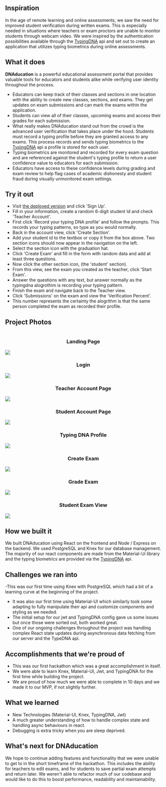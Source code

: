 ## Inspiration

In the age of remote learning and online assessments, we saw the need for improved student verification during written exams. This is especially needed in situations where teachers or exam proctors are unable to monitor students through webcam video. We were inspired by the authentication possibilities available through the [TypingDNA](https://www.typingdna.com/) api and set out to create an application that utilizes typing biometrics during online assessments.

## What it does

**DNAducation** is a powerful educational assessment portal that provides valuable tools for educators and students alike while verifying user identity throughout the process.

- Educators can keep track of their classes and sections in one location with the ability to create new classes, sections, and exams. They get updates on exam submissions and can mark the exams within the application.
- Students can view all of their classes, upcoming exams and access their grades for each submission.
- What really makes DNAducation stand out from the crowd is the advanced user verification that takes place under the hood. Students must record a typing profile before they are granted access to any exams. This process records and sends typing biometrics to the [TypingDNA](https://www.typingdna.com/) api a profile is stored for each user.
- Typing biometrics are monitored and recorded for every exam question and are referenced against the student's typing profile to return a user confidence value to educators for each submission.
- Educators have access to these confidence levels during grading and exam review to help flag cases of academic dishonesty and student fraud during visually unmonitored exam settings.

## Try it out

- Visit [the deployed version](https://dnaducation.herokuapp.com/) and click 'Sign Up'.
- Fill in your information, create a random 6-digit student Id and check 'Teacher Account'.
- First click 'Record your typing DNA profile' and follow the prompts. This records your typing patterns, so type as you would normally.
- Back in the account view, click 'Create Section'.
- Add your student id to the textbox or copy it from the box above. Two section icons should now appear in the navigation on the left.
- Select the section icon with the graduation hat.
- Click 'Create Exam' and fill in the form with random data and add at least three questions.
- Now click the other section icon, (the 'student' section).
- From this view, see the exam you created as the teacher, click 'Start Exam'.
- Answer the questions with any text, but answer normally as the typingdna alogrothim is recording your typing pattern.
- Finish the exam and navigate back to the Teacher view.
- Click 'Submissions' on the exam and view the 'Verification Percent'.
- This number represents the certainty the alogrithm is that the same person completed the exam as recorded their profile.

## Project Photos

<div style="display:flex; justify-content:center">
<h3 style="text-align:center">Landing Page</h3>
</div>
<img src="https://github.com/skendanavian/DNAducation/blob/main/docs/landingPage.png?raw=true">
<div style="display:flex; justify-content:center">
<h3 style="text-align:center">Login</h3>
</div>
<img src="https://github.com/skendanavian/DNAducation/blob/main/docs/login.png?raw=true">
<div style="display:flex; justify-content:center">
<h3 style="text-align:center">Teacher Account Page</h3>
</div>
<img src="https://github.com/skendanavian/DNAducation/blob/main/docs/teacherAccount.png?raw=true">
<div style="display:flex; justify-content:center">
<h3 style="text-align:center">Student Account Page</h3>
</div>
<img src="https://github.com/skendanavian/DNAducation/blob/main/docs/studentAccounts.png?raw=true">
<div style="display:flex; justify-content:center">
<h3 style="text-align:center">Typing DNA Profile</h3>
</div>
<img src="https://github.com/skendanavian/DNAducation/blob/main/docs/typingActive.png?raw=true">
<div style="display:flex; justify-content:center">
<h3 style="text-align:center">Create Exam</h3>
</div>
<img src="https://github.com/skendanavian/DNAducation/blob/main/docs/createExam1.png?raw=true">
<div style="display:flex; justify-content:center">
<h3 style="text-align:center">Grade Exam</h3>
</div>
<img src="https://github.com/skendanavian/DNAducation/blob/main/docs/gradeExam1.png?raw=true">
<div style="display:flex; justify-content:center">
<h3 style="text-align:center">Student Exam View</h3>
</div>
<img src="https://github.com/skendanavian/DNAducation/blob/main/docs/studentExamView.png?raw=true">

## How we built it

We built DNAducation using React on the frontend and Node / Express on the backend. We used PostgreSQL and Knex for our database management. The majority of our react components are made from the Material-Ui library and the typing biometrics are provided via the [TypingDNA](https://www.typingdna.com/) api.

## Challenges we ran into

-This was our first time using Knex with PostgreSQL which had a bit of a learning curve at the beginning of the project.

- It was also our first time using Material-UI which similarly took some adapting to fully manipulate their api and customize components and styling as we needed.
- The initial setup for our jwt and TypingDNA config gave us some issues but once those were sorted out, both worked great.
- One of our ongoing challenges throughout the project was handling complex React state updates during asynchronous data fetching from our server and the TypeDNA api.

## Accomplishments that we're proud of

- This was our first hackathon which was a great accomplishment in itself.
- We were able to learn Knex, Material-UI, Jwt, and TypingDNA for the first time while building the project.
- We are proud of how much we were able to complete in 10 days and we made it to our MVP, if not slightly further.

## What we learned

- New Technologies (Material-UI, Knex, TypingDNA, Jwt)
- A much greater understanding of how to handle complex state and handling async behaviours in react.
- Debugging is extra tricky when you are sleep deprived.

## What's next for DNAducation

We hope to continue adding features and functionality that we were unable to get to in the short timeframe of the hackathon. This includes the ability for teachers to edit exams, and for students to save partial exam attempts and return later. We weren't able to refactor much of our codebase and would like to do this to boost performance, readability and maintainability.
